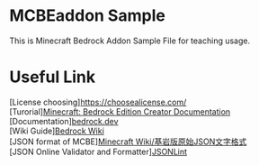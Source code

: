 # MCBEaddon Sample
This is Minecraft Bedrock Addon Sample File for teaching usage.

# Useful Link
[License choosing]<a href="https://choosealicense.com/">https://choosealicense.com/</a><BR>
[Turorial]<a href="https://docs.microsoft.com/zh-tw/minecraft/creator/">Minecraft: Bedrock Edition Creator Documentation</a><BR>
[Documentation]<a href="https://bedrock.dev/">bedrock.dev</a><BR>
[Wiki Guide]<a href="https://wiki.bedrock.dev/">Bedrock Wiki</a><BR>
[JSON format of MCBE]<a href="https://minecraft.fandom.com/zh/wiki/%E5%9F%BA%E5%B2%A9%E7%89%88%E5%8E%9F%E5%A7%8BJSON%E6%96%87%E6%9C%AC%E6%A0%BC%E5%BC%8F">Minecraft Wiki/基岩版原始JSON文字格式</a><BR>
[JSON Online Validator and Formatter]<a href="https://jsonlint.com/">JSONLint</a><BR>
